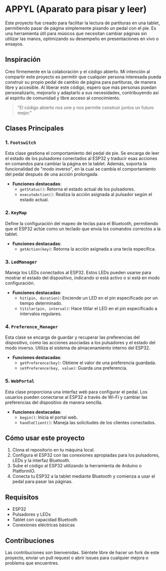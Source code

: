# APPYL (Aparato para pisar y leer)

Este proyecto fue creado para facilitar la lectura de partituras en una tablet, permitiendo pasar de página simplemente pisando un pedal con el pie. Es una herramienta útil para músicos que necesitan cambiar páginas sin utilizar las manos, optimizando su desempeño en presentaciones en vivo o ensayos.

## Inspiración

Creo firmemente en la colaboración y el código abierto. Mi intención al compartir este proyecto es permitir que cualquier persona interesada pueda construir su propio pedal de cambio de página para partituras, de manera libre y accesible. Al liberar este código, espero que más personas puedan personalizarlo, mejorarlo y adaptarlo a sus necesidades, contribuyendo así al espíritu de comunidad y libre acceso al conocimiento.

> "El código abierto nos une y nos permite construir juntos un futuro mejor."

## Clases Principales

### 1. `Footswitch`
Esta clase gestiona el comportamiento del pedal de pie. Se encarga de leer el estado de los pulsadores conectados al ESP32 y traducir esas acciones en comandos para cambiar la página en la tablet. Además, soporta la funcionalidad de "modo inverso", en la cual se cambia el comportamiento del pedal después de una acción prolongada.

- **Funciones destacadas**:
  - `getStatus()`: Retorna el estado actual de los pulsadores.
  - `executeAction()`: Realiza la acción asignada al pulsador según el estado actual.

### 2. `KeyMap`
Define la configuración del mapeo de teclas para el Bluetooth, permitiendo que el ESP32 actúe como un teclado que envía los comandos correctos a la tablet.

- **Funciones destacadas**:
  - `getAction(key)`: Retorna la acción asignada a una tecla específica.

### 3. `LedManager`
Maneja los LEDs conectados al ESP32. Estos LEDs pueden usarse para mostrar el estado del dispositivo, indicando si está activo o si está en modo configuración.

- **Funciones destacadas**:
  - `hit(pin, duration)`: Enciende un LED en el pin especificado por un tiempo determinado.
  - `titilar(pin, interval)`: Hace titilar el LED en el pin especificado a intervalos regulares.

### 4. `Preference_Manager`
Esta clase se encarga de guardar y recuperar las preferencias del dispositivo, como las acciones asociadas a los pulsadores y el estado del modo inverso. Utiliza el sistema de almacenamiento interno del ESP32.

- **Funciones destacadas**:
  - `getPreference(key)`: Obtiene el valor de una preferencia guardada.
  - `setPreference(key, value)`: Guarda una preferencia.

### 5. `WebPortal`
Esta clase proporciona una interfaz web para configurar el pedal. Los usuarios pueden conectarse al ESP32 a través de Wi-Fi y cambiar las preferencias del dispositivo de manera sencilla.

- **Funciones destacadas**:
  - `begin()`: Inicia el portal web.
  - `handleClient()`: Maneja las solicitudes de los clientes conectados.

## Cómo usar este proyecto

1. Clona el repositorio en tu máquina local.
2. Configura el ESP32 con las conexiones apropiadas para los pulsadores, LEDs y la interfaz Bluetooth.
3. Sube el código al ESP32 utilizando la herramienta de Arduino o PlatformIO.
4. Conecta tu ESP32 a la tablet mediante Bluetooth y comienza a usar el pedal para pasar las páginas.

## Requisitos

- ESP32
- Pulsadores y LEDs
- Tablet con capacidad Bluetooth
- Conexiones eléctricas básicas

## Contribuciones

Las contribuciones son bienvenidas. Siéntete libre de hacer un fork de este proyecto, enviar un pull request o abrir issues para cualquier mejora o problema que encuentres.
